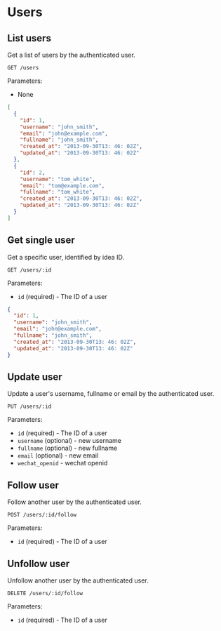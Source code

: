 # Users

## List users

Get a list of users by the authenticated user.

```
GET /users
```

Parameters:

- None

```json
[
  {
    "id": 1,
    "username": "john_smith",
    "email": "john@example.com",
    "fullname": "john_smith",
    "created_at": "2013-09-30T13: 46: 02Z",
    "updated_at": "2013-09-30T13: 46: 02Z"
  },
  {
    "id": 2,
    "username": "tom_white",
    "email": "tom@example.com",
    "fullname": "tom_white",
    "created_at": "2013-09-30T13: 46: 02Z",
    "updated_at": "2013-09-30T13: 46: 02Z"
  }
]
```

## Get single user

Get a specific user, identified by idea ID.

```
GET /users/:id
```

Parameters:

- `id` (required) - The ID of a user

```json
{
  "id": 1,
  "username": "john_smith",
  "email": "john@example.com",
  "fullname": "john_smith",
  "created_at": "2013-09-30T13: 46: 02Z",
  "updated_at": "2013-09-30T13: 46: 02Z"
}
```

## Update user

Update a user's username, fullname or email by the authenticated user.

```
PUT /users/:id
```

Parameters:

- `id` (required) - The ID of a user
- `username` (optional) - new username
- `fullname` (optional) - new fullname
- `email` (optional) - new email
- `wechat_openid` - wechat openid

## Follow user

Follow another user by the authenticated user.

```
POST /users/:id/follow
```

Parameters:

- `id` (required) - The ID of a user

## Unfollow user

Unfollow another user by the authenticated user.

```
DELETE /users/:id/follow
```

Parameters:

- `id` (required) - The ID of a user
